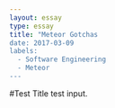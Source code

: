 ```yaml
---
layout: essay
type: essay
title: "Meteor Gotchas
date: 2017-03-09
labels:
  - Software Engineering
  - Meteor
---
```


#Test Title
test input.
